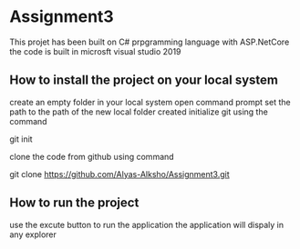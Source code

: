 # Assignment3
This projet has been built on C# prpgramming language with ASP.NetCore
the code is built in microsft visual studio 2019

## How to install the project on your local system
create an empty folder in your local system
open command prompt
set the path to the path of the new local folder created
initialize git using the command 

git init

clone the code from github using command

git clone https://github.com/Alyas-Alksho/Assignment3.git

## How to run the project
use the excute button to run the application
the application will dispaly in any explorer
